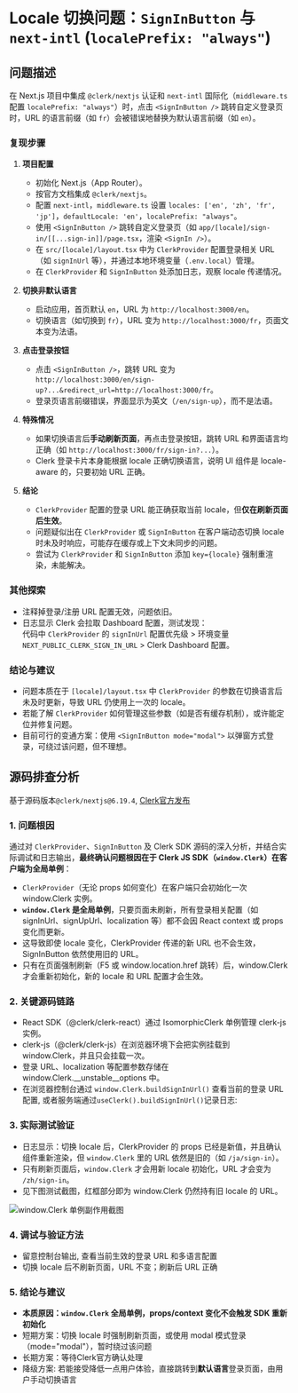 # Locale 切换问题：`SignInButton` 与 `next-intl` (`localePrefix: "always"`)

## 问题描述

在 Next.js 项目中集成 `@clerk/nextjs` 认证和 `next-intl` 国际化（`middleware.ts` 配置 `localePrefix: "always"`）时，点击 `<SignInButton />` 跳转自定义登录页时，URL 的语言前缀（如 `fr`）会被错误地替换为默认语言前缀（如 `en`）。

### 复现步骤

1. **项目配置**
   - 初始化 Next.js（App Router）。
   - 按官方文档集成 `@clerk/nextjs`。
   - 配置 `next-intl`，`middleware.ts` 设置 `locales: ['en', 'zh', 'fr', 'jp']`，`defaultLocale: 'en'`，`localePrefix: "always"`。
   - 使用 `<SignInButton />` 跳转自定义登录页（如 `app/[locale]/sign-in/[[...sign-in]]/page.tsx`，渲染 `<SignIn />`）。
   - 在 `src/[locale]/layout.tsx` 中为 `ClerkProvider` 配置登录相关 URL（如 `signInUrl` 等），并通过本地环境变量（`.env.local`）管理。
   - 在 `ClerkProvider` 和 `SignInButton` 处添加日志，观察 locale 传递情况。

2. **切换非默认语言**
   - 启动应用，首页默认 `en`，URL 为 `http://localhost:3000/en`。
   - 切换语言（如切换到 `fr`），URL 变为 `http://localhost:3000/fr`，页面文本变为法语。

3. **点击登录按钮**
   - 点击 `<SignInButton />`，跳转 URL 变为 `http://localhost:3000/en/sign-up?...&redirect_url=http://localhost:3000/fr`。
   - 登录页语言前缀错误，界面显示为英文（`/en/sign-up`），而不是法语。

4. **特殊情况**
   - 如果切换语言后**手动刷新页面**，再点击登录按钮，跳转 URL 和界面语言均正确（如 `http://localhost:3000/fr/sign-in?...`）。
   - Clerk 登录卡片本身能根据 locale 正确切换语言，说明 UI 组件是 locale-aware 的，只要初始 URL 正确。

5. **结论**
   - `ClerkProvider` 配置的登录 URL 能正确获取当前 locale，但**仅在刷新页面后生效**。
   - 问题疑似出在 `ClerkProvider` 或 `SignInButton` 在客户端动态切换 locale 时未及时响应，可能存在缓存或上下文未同步的问题。
   - 尝试为 `ClerkProvider` 和 `SignInButton` 添加 `key={locale}` 强制重渲染，未能解决。

### 其他探索

- 注释掉登录/注册 URL 配置无效，问题依旧。
- 日志显示 Clerk 会拉取 Dashboard 配置，测试发现：  
  代码中 `ClerkProvider` 的 `signInUrl` 配置优先级 > 环境变量 `NEXT_PUBLIC_CLERK_SIGN_IN_URL` > Clerk Dashboard 配置。

### 结论与建议

- 问题本质在于 `[locale]/layout.tsx` 中 `ClerkProvider` 的参数在切换语言后未及时更新，导致 URL 仍使用上一次的 locale。
- 若能了解 `ClerkProvider` 如何管理这些参数（如是否有缓存机制），或许能定位并修复问题。
- 目前可行的变通方案：使用 `<SignInButton mode="modal">` 以弹窗方式登录，可绕过该问题，但不理想。


## 源码排查分析
基于源码版本`@clerk/nextjs@6.19.4`, [Clerk官方发布](https://github.com/clerk/javascript/releases/tag/%40clerk%2Fnextjs%406.19.4)

### 1. 问题根因

通过对 `ClerkProvider`、`SignInButton` 及 Clerk SDK 源码的深入分析，并结合实际调试和日志输出，**最终确认问题根因在于 Clerk JS SDK（`window.Clerk`）在客户端为全局单例**：

- `ClerkProvider`（无论 props 如何变化）在客户端只会初始化一次 window.Clerk 实例。
- **`window.Clerk` 是全局单例**，只要页面未刷新，所有登录相关配置（如 signInUrl、signUpUrl、localization 等）都不会因 React context 或 props 变化而更新。
- 这导致即使 locale 变化，ClerkProvider 传递的新 URL 也不会生效，SignInButton 依然使用旧的 URL。
- 只有在页面强制刷新（F5 或 window.location.href 跳转）后，window.Clerk 才会重新初始化，新的 locale 和 URL 配置才会生效。

### 2. 关键源码链路

- React SDK（@clerk/clerk-react）通过 IsomorphicClerk 单例管理 clerk-js 实例。
- clerk-js（@clerk/clerk-js）在浏览器环境下会把实例挂载到 window.Clerk，并且只会挂载一次。
- 登录 URL、localization 等配置参数存储在 window.Clerk.__unstable__options 中。
- 在浏览器控制台通过 `window.Clerk.buildSignInUrl()` 查看当前的登录 URL 配置, 或者服务端通过`useClerk().buildSignInUrl()`记录日志: 

### 3. 实际测试验证

- 日志显示：切换 locale 后，ClerkProvider 的 props 已经是新值，并且确认组件重新渲染，但 `window.Clerk` 里的 URL 依然是旧的（如 `/ja/sign-in`）。
- 只有刷新页面后，`window.Clerk` 才会用新 locale 初始化，URL 才会变为 `/zh/sign-in`。
- 见下图测试截图，红框部分即为 window.Clerk 仍然持有旧 locale 的 URL。

![window.Clerk 单例副作用截图](./your-screenshot-path.png)

### 4. 调试与验证方法

- 留意控制台输出, 查看当前生效的登录 URL 和多语言配置
- 切换 locale 后不刷新页面，URL 不变；刷新后 URL 正确

### 5. 结论与建议

- **本质原因：`window.Clerk` 全局单例，props/context 变化不会触发 SDK 重新初始化**
- 短期方案：切换 locale 时强制刷新页面，或使用 modal 模式登录（mode="modal"），暂时绕过该问题
- 长期方案：等待Clerk官方确认处理
- 降级方案: 若能接受降低一点用户体验，直接跳转到**默认语言**登录页面，由用户手动切换语言

